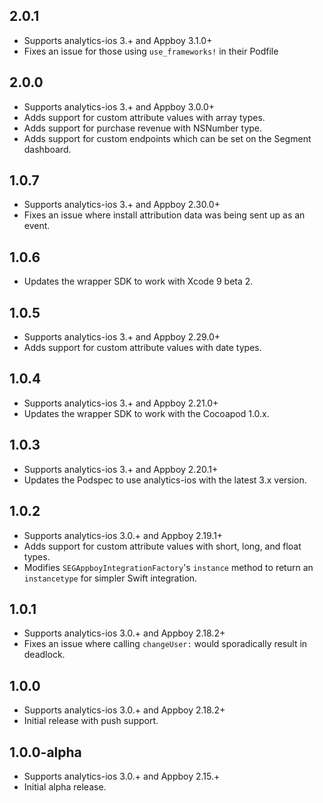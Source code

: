 ## 2.0.1
* Supports analytics-ios 3.+ and Appboy 3.1.0+
* Fixes an issue for those using `use_frameworks!` in their Podfile

## 2.0.0
* Supports analytics-ios 3.+ and Appboy 3.0.0+
* Adds support for custom attribute values with array types.
* Adds support for purchase revenue with NSNumber type.
* Adds support for custom endpoints which can be set on the Segment dashboard.

## 1.0.7
* Supports analytics-ios 3.+ and Appboy 2.30.0+
* Fixes an issue where install attribution data was being sent up as an event.

## 1.0.6
* Updates the wrapper SDK to work with Xcode 9 beta 2.

## 1.0.5
* Supports analytics-ios 3.+ and Appboy 2.29.0+
* Adds support for custom attribute values with date types.

## 1.0.4
* Supports analytics-ios 3.+ and Appboy 2.21.0+
* Updates the wrapper SDK to work with the Cocoapod 1.0.x.

## 1.0.3
* Supports analytics-ios 3.+ and Appboy 2.20.1+
* Updates the Podspec to use analytics-ios with the latest 3.x version.

## 1.0.2
* Supports analytics-ios 3.0.+ and Appboy 2.19.1+
* Adds support for custom attribute values with short, long, and float types.
* Modifies `SEGAppboyIntegrationFactory`'s `instance` method to return an `instancetype` for simpler Swift integration.

## 1.0.1
* Supports analytics-ios 3.0.+ and Appboy 2.18.2+
* Fixes an issue where calling `changeUser:` would sporadically result in deadlock.

## 1.0.0
* Supports analytics-ios 3.0.+ and Appboy 2.18.2+
* Initial release with push support.

## 1.0.0-alpha
* Supports analytics-ios 3.0.+ and Appboy 2.15.+
* Initial alpha release.
